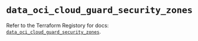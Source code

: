 # `data_oci_cloud_guard_security_zones`

Refer to the Terraform Registory for docs: [`data_oci_cloud_guard_security_zones`](https://registry.terraform.io/providers/oracle/oci/6.18.0/docs/data-sources/cloud_guard_security_zones).
